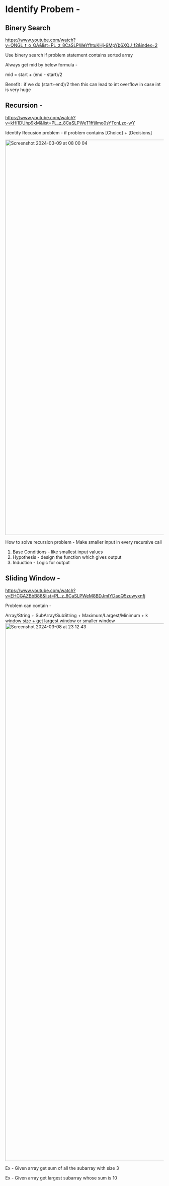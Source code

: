 # Identify Probem - 


## Binery Search 
https://www.youtube.com/watch?v=QNGL_t_o_QA&list=PL_z_8CaSLPWeYfhtuKHj-9MpYb6XQJ_f2&index=2

Use binery search if problem statement contains sorted array 

Always get mid by below formula - 

mid = start + (end - start)/2

Benefit : if we do (start+end)/2 then this can lead to int overflow in case int is very huge 


## Recursion - 
https://www.youtube.com/watch?v=kHi1DUhp9kM&list=PL_z_8CaSLPWeT1ffjiImo0sYTcnLzo-wY

Identify Recusion problem - if problem contains [Choice] + [Decisions]

<img width="1256" alt="Screenshot 2024-03-09 at 08 00 04" src="https://user-images.githubusercontent.com/10761678/157381720-4a291db1-e46a-4769-855d-f7a7f685bb80.png">

How to solve recursion problem - Make smaller input in every recursive call
1. Base Conditions - like smallest input values 
2. Hypothesis - design the function which gives output 
3. Induction - Logic for output 



## Sliding Window - 
https://www.youtube.com/watch?v=EHCGAZBbB88&list=PL_z_8CaSLPWeM8BDJmIYDaoQ5zuwyxnfj

Problem can contain - 

Array/String     + 	SubArray/SubString  	+		Maximum/Largest/Minimum		+ k window size 	 + get largest window or smaller window 
<img width="1709" alt="Screenshot 2024-03-08 at 23 12 43" src="https://user-images.githubusercontent.com/10761678/157327299-ba47410f-0275-4c33-b4b5-8483c526e8e5.png">

Ex - Given array get sum of all the subarray with size 3 

Ex -  Given array get largest subarray whose sum is 10 


